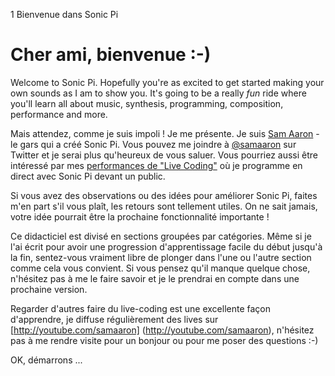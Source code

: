 1 Bienvenue dans Sonic Pi

# Cher ami, bienvenue :-)

Welcome to Sonic Pi. Hopefully you're as excited to get started making your own sounds as I am to show you. It's going to be a really *fun* ride where you'll learn all about music, synthesis, programming, composition, performance and more.

Mais attendez, comme je suis impoli ! Je me présente. Je suis [Sam Aaron](http://twitter.com/samaaron) - le gars qui a créé Sonic Pi. Vous pouvez me joindre à [@samaaron](http://twitter.com/samaaron) sur Twitter et je serai plus qu'heureux de vous saluer. Vous pourriez aussi être intéressé par mes [performances de "Live Coding"](https://youtube.com/samaaron) où je programme en direct avec Sonic Pi devant un public.

Si vous avez des observations ou des idées pour améliorer Sonic Pi, faites m'en part s'il vous plaît, les retours sont tellement utiles. On ne sait jamais, votre idée pourrait être la prochaine fonctionnalité importante !

Ce didacticiel est divisé en sections groupées par catégories. Même si je l'ai écrit pour avoir une progression d'apprentissage facile du début jusqu'à la fin, sentez-vous vraiment libre de plonger dans l'une ou l'autre section comme cela vous convient. Si vous pensez qu'il manque quelque chose, n'hésitez pas à me le faire savoir et je le prendrai en compte dans une prochaine version.

Regarder d'autres faire du live-coding est une excellente façon d'apprendre, je diffuse régulièrement des lives sur [http://youtube.com/samaaron] (http://youtube.com/samaaron), n'hésitez pas à me rendre visite pour un bonjour ou pour me poser des questions :-)

OK, démarrons ...
